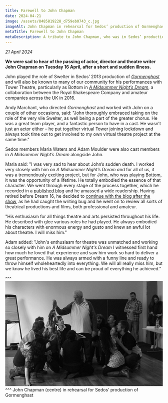 ```yaml
---
title: Farewell to John Chapman
date: 2024-04-21
image: /assets/8485819228_d759eb0743_c.jpg
imageAlt: John Chapman in rehearsal for Sedos’ production of Gormenghast
metaTitle: Farewell to John Chapman
metaDescription: A tribute to John Chapman, who was in Sedos’ production of Gormenghast
---
```

*21 April 2024*

**We were sad to hear of the passing of actor, director and theatre writer John Chapman on Tuesday 16 April, after a short and sudden illness.**

John played the role of Swelter in Sedos’ 2013 production of *[Gormenghast](https://www.sedos.co.uk/shows/2013-gormenghast)* and will also be known to many of our community for his performances with Tower Theatre, particularly as Bottom in *[A Midsummer Night’s Dream](https://archive.towertheatre.org.uk/archive/2016/sdream.htm)*, a collaboration between the Royal Shakespeare Company and amateur companies across the UK in 2016. 

Andy Marchant, who directed *Gormenghast* and worked with John on a couple of other occasions, said: "John thoroughly embraced taking on the role of the very vile Swelter, as well being a part of the greater chorus. He was a great team player, and a fantastic person to have in a cast. He wasn’t just an actor either – he put together virtual Tower joining lockdown and always took time out to get involved to my own virtual theatre project at the same time."

Sedos members Maria Waters and Adam Moulder were also cast members in *A Midsummer Night’s Dream* alongside John. 

Maria said: "I was very sad to hear about John’s sudden death. I worked very closely with him on *A Midsummer Night’s Dream a*nd for all of us, it was a tremendously exciting project, but for John, who was playing Bottom, it was the opportunity of a lifetime. He totally embodied the essence of that character. We went through every stage of the process together, which he recorded in a [published blog](https://bottomdream16.wordpress.com) and he amassed a wide readership. Having retired before Dream 16, he decided to [continue with the blog after the show](https://2ndfrombottom.wordpress.com/about/), as he had caught the writing bug and he went on to review all sorts of theatrical productions and films, both professional and amateur. 

"His enthusiasm for all things theatre and arts persisted throughout his life. He described with glee various roles he had played. He always embodied his characters with enormous energy and gusto and knew an awful lot about theatre. I will miss him."

Adam added: "John's enthusiasm for theatre was unmatched and working so closely with him on *A Midsummer Night's Dream* I witnessed first hand how much he loved that experience and saw him work so hard to deliver a great performance. He was always armed with a funny line and ready to throw himself wholeheartedly into everything. We will all really miss him, but we know he lived his best life and can be proud of everything he achieved."

^^^
![John Chapman in rehearsal for Sedos’ production of Gormenghast](/assets/8485819228_d759eb0743_c.jpg)
^^^ John Chapman (centre) in rehearsal for Sedos’ production of Gormenghast